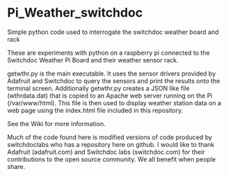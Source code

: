 # Pi_Weather_switchdoc
Simple python code used to interrogate the switchdoc weather board and rack

These are experiments with python on a raspberry pi connected to the Switchdoc Weather Pi Board and their
weather sensor rack.

getwthr.py is the main executable. It uses the sensor drivers provided by Adafruit and Switchdoc to query the sensors and print the results onto the terminal screen.
Additionally getwthr.py creates a JSON like file (wthrdata.dat) that is copied to an Apache web server running on the Pi 
(/var/www/html). 
This file is then used to display weather station data on a web page using the index.html file included in this repository.

See the Wiki for more information.

Much of the code found here is modified versions of code produced by switchdoclabs who has a repository here on github.
I would like to thank Adafruit (adafruit.com) and Switchdoc labs (switchdoc.com) for their contributions to the open source community. We all benefit when people share. 
